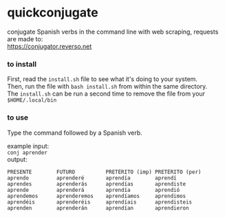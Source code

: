 # quickconjugate
conjugate Spanish verbs in the command line with web scraping, requests are made to:    
<https://conjugator.reverso.net>

### to install
First, read the ```install.sh``` file to see what it's doing to your system.   
Then, run the file with ```bash install.sh``` from within the same directory.    
The ```install.sh``` can be run a second time to remove the file from your ```$HOME/.local/bin```

### to use
Type the command followed by a Spanish verb.

example input:    
```conj aprender```    
output:
```
PRESENTE        FUTURO          PRETÉRITO (imp) PRETÉRITO (per)
aprendo         aprenderé       aprendía        aprendí
aprendes        aprenderás      aprendías       aprendiste
aprende         aprenderá       aprendía        aprendió
aprendemos      aprenderemos    aprendíamos     aprendimos
aprendéis       aprenderéis     aprendíais      aprendisteis
aprenden        aprenderán      aprendían       aprendieron
```
